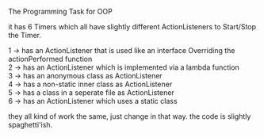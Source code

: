The Programming Task for OOP

it has 6 Timers which all have slightly different ActionListeners to Start/Stop the Timer.

1 -> has an ActionListener that is used like an interface Overriding the actionPerformed function  
2 -> has an ActionListener which is implemented via a lambda function  
3 -> has an anonymous class as ActionListener  
4 -> has a non-static inner class as ActionListener <br>
5 -> has a class in a seperate file as ActionListener<br>
6 -> has an ActionListener which uses a static class  

they all kind of work the same, just change in that way. the code is slightly spaghetti'ish. 
